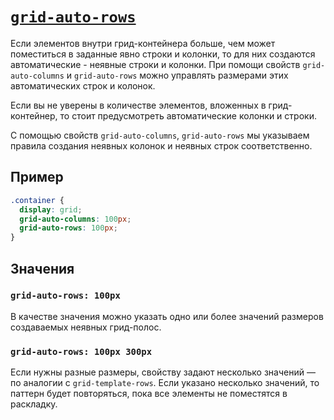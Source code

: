 # [`grid-auto-rows`](../index.md)

Если элементов внутри грид-контейнера больше, чем может поместиться в заданные явно строки и колонки, то для них создаются автоматические - неявные строки и колонки. При помощи свойств `grid-auto-columns` и `grid-auto-rows` можно управлять размерами этих автоматических строк и колонок.

Если вы не уверены в количестве элементов, вложенных в грид-контейнер, то стоит предусмотреть автоматические колонки и строки.

С помощью свойств `grid-auto-columns`, `grid-auto-rows` мы указываем правила создания неявных колонок и неявных строк соответственно.

## Пример

```css
.container {
  display: grid;
  grid-auto-columns: 100px;
  grid-auto-rows: 100px;
}
```

## Значения

### `grid-auto-rows: 100px`

В качестве значения можно указать одно или более значений размеров создаваемых неявных грид-полос.

### `grid-auto-rows: 100px 300px`

Если нужны разные размеры, свойству задают несколько значений — по аналогии с `grid-template-rows`. Если указано несколько значений, то паттерн будет повторяться, пока все элементы не поместятся в раскладку.
